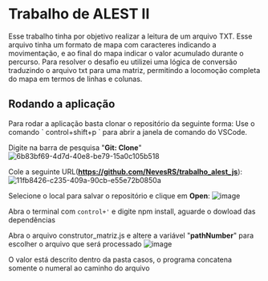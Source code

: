 <h1>Trabalho de ALEST II</h1>
Esse trabalho tinha por objetivo realizar a leitura de um arquivo TXT. Esse arquivo tinha um formato de mapa com caracteres indicando a movimentação, e ao final do mapa indicar o valor acumulado durante o percurso.
Para resolver o desafio eu utilizei uma lógica de conversão traduzindo o arquivo txt para uma matriz, permitindo a locomoção completa do mapa em termos de linhas e colunas.

<h2>Rodando a aplicação</h2>
Para rodar a aplicação basta clonar o repositório da seguinte forma:
Use o comando ` control+shift+p ` para abrir a janela de comando do VSCode.

Digite na barra de pesquisa "**Git: Clone**"
![6b83bf69-4d7d-40e8-be79-15a0c105b518](https://github.com/NevesRS/trabalho_alest_js/assets/88750273/dea66b7f-3397-47e3-aaa5-70b8cb359216)

Cole a seguinte URL(**https://github.com/NevesRS/trabalho_alest_js**): 
![11fb8426-c235-409a-90cb-e55e72b0850a](https://github.com/NevesRS/trabalho_alest_js/assets/88750273/0f1f90cd-555b-4ad7-aae0-83070dc3cf22)

Selecione o local para salvar o repositório e clique em **Open**:
![image](https://github.com/NevesRS/trabalho_alest_js/assets/88750273/46ca024f-33f9-4673-a8cd-fdde3f369af3)

Abra o terminal com `control+'` e digite npm install, aguarde o dowload das dependências

Abra o arquivo construtor_matriz.js e altere a variável "**pathNumber**" para escolher o arquivo que será processado
![image](https://github.com/NevesRS/trabalho_alest_js/assets/88750273/5847cdb2-4854-4860-b768-3d2e28cf1b74)

O valor está descrito dentro da pasta casos, o programa concatena somente o numeral ao caminho do arquivo
